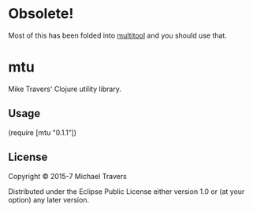 # Obsolete!

Most of this has been folded into [multitool](https://github.com/CANDELbio/multitool) and you should use that.

# mtu

Mike Travers՚ Clojure utility library.

## Usage

(require [mtu "0.1.1”])

## License

Copyright © 2015-7 Michael Travers

Distributed under the Eclipse Public License either version 1.0 or (at
your option) any later version.
